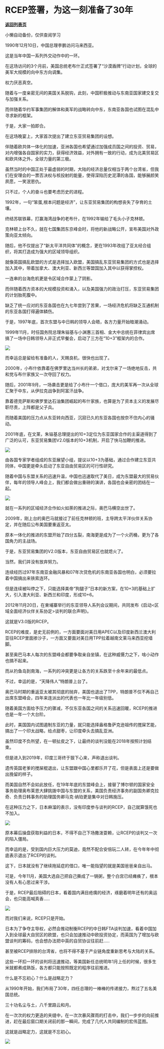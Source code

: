 # RCEP签署，为这一刻准备了30年

[**返回列表页**](/gzh/政事堂2019)

小懒自动备份，仅供查阅学习

1990年12月10日，中国总理李鹏访问马来西亚。  

  

这是当年中国一系列外交动作中的一环。

  

在这场访问的3个月前，美国总统老布什正式签署了“沙漠盾牌”行动计划，全球的美军大规模的向中东方向调集。

  

权力厌恶真空。  

  

随着与一度亲密无间的美国关系脱钩，此刻，中国积极推动与东南亚国家建交复交与加强关系。

  

而伴随着华约军事集团的解体和美军的战略转向中东，东南亚各国也试图在混乱中寻求新的框架。

  

于是，大家一拍即合。

  

在这场晚宴上，大家首次提出了建立东亚贸易集团的设想。  

  

伴随着欧共体一体化的加速，亚洲各国也希望通过加强成员国之间的投资、贸易，对内增强各自国家的实力，获得经济效益，对外拥有一致的行动，成为北美贸易区和欧共体之外，全球力量的第三极。  

  

虽然当时的中国正处于最虚弱的时期，大陆的经济总量仅相当于两个台湾省，但我们在安理会的一票否决权与核投射的能量，使得深陷历史泥潭的各国，能够展颜笑夙愿，一笑泯恩仇。

  

只不过，个人的奋斗也要考虑历史的进程。  

  

1992年，一句“笨蛋,根本问题是经济”，让东亚贸易集团的构想丧失了孕育的土壤。

  

终结苏联铁幕，打赢海湾战争的老布什，在1992年输给了毛头小子克林顿。  

  

克林顿上台不久，就在七国集团东京峰会时，将他的新战略公开，宣布美国对外政策向亚太倾向。

  

随后，他不仅提出了“新太平洋共同体”的概念，更在1993年改组了亚太经合组织，将其打造成为强大的区域领导组织。

  

就像英国搞乱欧盟的方式是选择加入欧盟，美国搞乱东亚贸易集团的方式也是选择加入其中，带着加拿大、澳大利亚、新西兰等盟国加入其中以获得掌控权。

  

一连串的台海危机更是令区域合作蒙上了阴影。

  

而伴随着西方资本的大规模投资和涌入，以及美国强力的政治打压，东亚贸易集团的计划胎死腹中。

  

缺乏了统一应对的东亚各国也在九七年尝到了苦果，一场经济危机将缺乏互通机制的东亚各国打得遍体鳞伤。

  

于是，1997年底，首次东盟与中日韩的领导人会晤，各方力量开始暗潮涌动。

  

1999年11月，时任国务院总理朱镕基与小渊惠三首相、金大中总统在菲律宾出席搞了一场中日韩领导人非正式早餐会，启动了三方在“10+3”框架内的合作。

  

![](https://mmbiz.qpic.cn/mmbiz_jpg/rxhS23yu8cNZZM1OgUfn3FLXLTavksdcsY8mIgFhL0iatnBGRmXBoHb5athxiawKDXqHQnHxJVicD0NmBwFo3Fb7A/640?wx_fmt=jpeg)

  

而幸运总是留给有准备的人，天赐良机，很快也出现了。

  

2000年，小布什依靠着在佛罗里达当州长的弟弟，对戈尔来了一场绝地反击，共和党与布什家族又一次夺回了权力。  

  

随后，2001年9月，一场袭击更是给了小布什一个借口，庞大的美军再一次从全球汇聚于中东，从伊拉克战争到阿富汗战争。  

  

靠着德克萨斯和佛罗里达石油集团崛起的布什家族，也算是为了资本主义的发展尽职尽责，上阵都是父子兵。  

  

而随着美国的压力点从东亚转向西亚，沉寂已久的东亚各国也按奈不住内心的骚动。

  

2001年底，在文莱，朱镕基总理提出的10+3定位为东亚国家合作的主渠道得到了广泛的认可，东亚贸易集团V2.0版本的10+3机制，开启了快马加鞭的推进。

  

![](https://mmbiz.qpic.cn/mmbiz_jpg/rxhS23yu8cNZZM1OgUfn3FLXLTavksdchiaibwWiaSuOzybLiaonH1v2KMPRm4RzgoMia5dKaxRJdA50eLiaTiapvCdxQ/640?wx_fmt=jpeg)

  

由各国专家学者组成的东亚展望小组，提议以10+3为基础，通过合作建立东亚共同体，中国更是牵头启动了东亚自由贸易区的可行性研究。

  

随着中国与东盟关系的迅速升温，中国也迅速取代了美日，成为东盟最大的贸易伙伴，每年的领导人峰会上，我们都会做出重磅的演讲，各国也会亲密的团结在一起。  

  

![](https://mmbiz.qpic.cn/mmbiz_jpg/rxhS23yu8cNZZM1OgUfn3FLXLTavksdcY18jwbtHVIZkicEAWBA8BPtTjWohU55IP67VVjNEiaHn9aB31g99y0ZA/640?wx_fmt=jpeg)

  

就在一系列的区域经济合作如火如荼的推进之际，奥巴马横空出世了。

  

2009年，刚上台的奥巴马就接过了前任克林顿的班，主导跨太平洋伙伴关系协定，并在随后公布美国要重返亚太。  

  

原本一体化的推进的东盟开始了四分五裂，南海更是成为了一个火药桶，更为了各国角力的主战场。

  

于是，东亚贸易集团的V2.0版本，东亚自由贸易区也就熄火了。

  

当然，我们并没有放弃努力。

  

连续经历过97年东南亚金融风暴和07年次贷危机的东南亚各国也明白，必须要拉着中国搞出来铁索连环。

  

但是连续被叫停之下，只能选择美帝“狗腿子”日本的新方案，在10+3的基础上扩大，引入澳大利亚、新西兰和印度，形成10+6。  

  

2012年11月20日，在柬埔寨举行的东亚领导人系列会议期间，共同发布《启动<区域全面经济伙伴关系协定>谈判的联合声明》。

  

这就是V3.0版的RCEP。

  

RCEP的难度，是史无前例的，一方面要面对美日用APEC以及印度新西兰澳大利亚往RCEP里面掺沙子，一方面又要面对美日用TPP拉着越南文莱马来西亚挖墙脚。

  

甚至奥巴马本人每次的东盟峰会都要争取亲自坐镇，在这种威慑力之下，啥小动作也搞不起来。  

  

而从钓鱼岛到南海，一系列的冲突更是让各方的关系跌至十余年来的最低点。  

  

不过，幸运的是，“天降伟人”特朗普上台了。  

  

奥巴马时期的重返亚太被其彻底的抛弃，美国也退出了TPP，特朗普不仅不再自己出席东盟峰会，四年来连派出的代表也一年比一年级别低。  

  

随着美国方面给予压力的骤减，不仅东亚各国之间的关系迅速回暖，RCEP的推进也是一年一个大台阶。

  

此时，美国国内试图遏制东亚的力量，就只能选择盎格鲁萨克逊祖传的搅屎艺能，搞出了一个印太战略，给点甜枣，让印度牵头去搞乱亚洲。

  

虽然印度不负所望，在一顿扯皮之下，让最终的谈判没能在2018年按照计划结束。  

  

但是进入到2019年，印度三哥终于狠下心来，声称退出谈判。

  

遗传英国老爹的搅屎棍退出，让东盟跟中国心里都乐开了花，但是表面上还是要做出挽留的样子。

  

而美国自然不会如此放任，在19年年底的东盟峰会上，接替了博尔顿的国家安全事务助理奥布莱恩大肆挑拨中国与东盟的关系，美国负责经济事务的副国务卿克拉奇、负责日韩事务的助理国务卿马克·纳珀更是集中对日韩施压。

  

在这种压力之下，日本麻溜的表示，没有印度参与谈判的RCEP，自己就算饿死也不加入。

  

![](https://mmbiz.qpic.cn/mmbiz_gif/rxhS23yu8cNZZM1OgUfn3FLXLTavksdcuOibg4ibMwcTFR74mKKKDvVkib5jH0pGswSmjia1AK21dOYM8IxbiahHDnA/640?wx_fmt=gif)

  

原本幕后操盘获取利益的日本，不得不自己下场撒泼耍赖，让RCEP的谈判又一次的陷入僵局。  

  

而幸运的是，受到国内巨大压力的莫迪，竟然不配合安倍玩二人转，在今年年中彻底表示退出了RCEP的谈判。  

  

这下，日本就没有了继续拖延症的借口，唯一能指望的就是美国爸爸亲自出马。

  

可是，今年11月，美国大选自己把自己撕成了一锅粥，整个白宫已经瘫痪了，根本没有人有心思过来干涉。

  

于是，RCEP最后阻碍的日本，看着国内满目疮痍的经济，琢磨着明年还有的奥运会，也只能高喊真香.....

  

![](https://mmbiz.qpic.cn/mmbiz_jpg/rxhS23yu8cNZZM1OgUfn3FLXLTavksdcjibaqwnr6ycicJLJ02xJWXrB6pK2g7r8OJfZj40FhVibWNdDQ5r19uCwg/640?wx_fmt=jpeg)

  

而对我们来说，RCEP只是开始。

  

日本为了争夺主导权，必然会推动制衡RCEP的中日韩FTA谈判加速，看着中国加入到全球最大自贸区的欧盟，也只会加速推动中欧投资协定，而英国为了增加与欧盟谈判的筹码，也会想办法把中英的自贸协议往前赶.....

  

甚至被RCEP排除的台湾省，也将不得不基于产业链角度重新思考与大陆的关系。

  

这些一环扣一环的谈判将迅速推动，等美国新任总统明年1月上任的时候，很多生米就都煮成熟饭，各方都只能按照既定的程序往前推进。

  

什么是不忘初心？什么是战略定力？

  

从1990年开始，我们布局了30年，四任总理的一棒棒的传递接力，熬过了五名美国总统。

  

三十功名尘与土，八千里路云和月。

  

在一次次的权力更迭的夹缝中，在一次次暴风骤雨的打击中，我们一步步的向前推进，赶在最后窗口期关闭前的那一瞬间，完成了几代人共同编制的宏伟蓝图。  

  

这就是战略定力，这就是不忘初心。

  

![](https://mmbiz.qpic.cn/mmbiz_jpg/rxhS23yu8cPp0iaKAfe0ZsWfgGcY72o9Nror8TicrtnlDsqzY7y4Kum4fM3X0FMEGlbvm9HvZUiaETSnLt4DHNLbQ/640?wx_fmt=jpeg)

